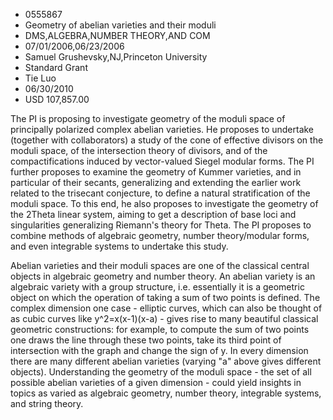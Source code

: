 
* 0555867
* Geometry of abelian varieties and their moduli
* DMS,ALGEBRA,NUMBER THEORY,AND COM
* 07/01/2006,06/23/2006
* Samuel Grushevsky,NJ,Princeton University
* Standard Grant
* Tie Luo
* 06/30/2010
* USD 107,857.00

The PI is proposing to investigate geometry of the moduli space of principally
polarized complex abelian varieties. He proposes to undertake (together with
collaborators) a study of the cone of effective divisors on the moduli space, of
the intersection theory of divisors, and of the compactifications induced by
vector-valued Siegel modular forms. The PI further proposes to examine the
geometry of Kummer varieties, and in particular of their secants, generalizing
and extending the earlier work related to the trisecant conjecture, to define a
natural stratification of the moduli space. To this end, he also proposes to
investigate the geometry of the 2Theta linear system, aiming to get a
description of base loci and singularities generalizing Riemann's theory for
Theta. The PI proposes to combine methods of algebraic geometry, number
theory/modular forms, and even integrable systems to undertake this study.

Abelian varieties and their moduli spaces are one of the classical central
objects in algebraic geometry and number theory. An abelian variety is an
algebraic variety with a group structure, i.e. essentially it is a geometric
object on which the operation of taking a sum of two points is defined. The
complex dimension one case - elliptic curves, which can also be thought of as
cubic curves like y^2=x(x-1)(x-a) - gives rise to many beautiful classical
geometric constructions: for example, to compute the sum of two points one draws
the line through these two points, take its third point of intersection with the
graph and change the sign of y. In every dimension there are many different
abelian varieties (varying "a" above gives different objects). Understanding the
geometry of the moduli space - the set of all possible abelian varieties of a
given dimension - could yield insights in topics as varied as algebraic
geometry, number theory, integrable systems, and string theory.
